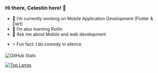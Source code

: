 ### Hi there, Celestin here! 👋

<!--
**niyoceles/niyoceles** is a ✨ _special_ ✨ repository because its `README.md` (this file) appears on your GitHub profile.
-->

- 🔭 I’m currently working on Mobile Application Development (Flutter & Dart)
- 🌱 I’m also learning Kotlin
- 💬 Ask me about Mobile and web development
<!-- - 📫 How to reach me: Check out on [my Portifolio](https://niyonsaba.com/) -->
- ⚡ Fun fact: I do comedy in silence

![GitHub Stats](https://github-readme-stats.vercel.app/api?username=niyoceles&count_private=true&theme=radical)

[![Top Langs](https://github-readme-stats.vercel.app/api/top-langs/?username=niyoceles&layout=compact)](https://github.com/anuraghazra/github-readme-stats)
